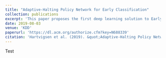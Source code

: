 ```yaml
---
title: "Adaptive-Halting Policy Network for Early Classification"
collection: publications
excerpt: 'This paper proposes the first deep learning solution to Early Classification, which is the multi-objective optimization problem of picking a timestep at which a classification can be made with tunable confidence.'
date: 2019-08-03
venue: 'KDD'
paperurl: 'https://dl.acm.org/authorize.cfm?key=N688339'
citation: 'Hartvigsen et al. (2019). &quot;Adaptive-Halting Policy Network for Early Classification.&quot; <i>ACM SIGKDD</i>.'
---
```



Test
